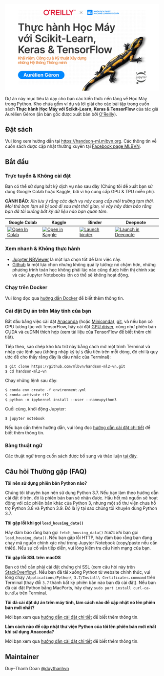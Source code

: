 ![](.github/assets/cover.jpg)

Dự án này mục tiêu là dạy cho bạn các kiến thức nền tảng về Học Máy trong Python. Kho chứa gồm ví dụ 
và lời giải cho các bài tập trong cuốn sách **Thực hành Học Máy với Scikit-Learn, Keras & TensorFlow** của 
tác giả Aurélien Géron (ấn bản gốc được xuất bản bởi [O'Reilly](https://www.oreilly.com/library/view/hands-on-machine-learning/9781492032632/)).

## Đặt sách
Vui lòng xem hướng dẫn tại https://handson-ml.mlbvn.org. Các thông tin về cuốn sách được cập nhật thường xuyên tại [Facebook page MLBVN](https://www.facebook.com/mlbvn.group).

## Bắt đầu

### Trực tuyến & Không cài đặt
Bạn có thể sử dụng bất kỳ dịch vụ nào sau đây (Chúng tôi đề xuất bạn sử dụng Google Colab 
hoặc Kaggle, bởi vì họ cung cấp GPU & TPU miễn phí).

**CẢNH BÁO**: *Xin lưu ý rằng các dịch vụ này cung cấp môi trường tạm thời. Mọi thứ bạn làm sẽ bị xoá đi 
sau một thời gian, vì vậy hãy đảm bảo rằng bạn đã tải xuống bất kỳ dữ liệu nào bạn quan tâm*.

| Google Colab | Kaggle | Binder | Deepnote |
|---|---|---|---|
| <a href="https://colab.research.google.com/github/mlbvn/handson-ml2-vn/blob/main/" target="_parent"><img src="https://colab.research.google.com/assets/colab-badge.svg" alt="Open In Colab"/></a> | <a href="https://git.io/Jc6Ge"><img src="https://kaggle.com/static/images/open-in-kaggle.svg" alt="Open in Kaggle" /></a> | <a href="https://mybinder.org/v2/gh/mlbvn/handson-ml2-vn/HEAD?filepath=%2Findex.ipynb"><img src="https://mybinder.org/badge_logo.svg" alt="Launch binder" /></a> | <a href="https://git.io/Jc6sF"><img src="https://deepnote.com/buttons/launch-in-deepnote-small.svg" alt="Launch in Deepnote" /></a> |

### Xem nhanh & Không thực hành

* [Jupyter NBViewer](https://nbviewer.jupyter.org/github/mlbvn/handson-ml2-vn/blob/main/index.ipynb) là một lựa chọn tốt để làm việc này.
* [Github](https://github.com/mlbvn/handson-ml2-vn/blob/main/index.ipynb) là một lựa chọn nhưng không quá lý tưởng: 
nó chậm hơn, những phương trình toán học không phải lúc nào cũng được hiển thị chính xác và các Jupyter Notebooks lớn có thể sẽ không hoạt động.

### Chạy trên Docker

Vui lòng đọc qua [hướng dẫn Docker](https://github.com/mlbvn/handson-ml2-vn/tree/main/docker) để biết thêm thông tin.

### Cài đặt Dự án trên Máy tính của bạn

Bắt đầu bằng việc cài đặt [Anaconda](https://www.anaconda.com/distribution/) (hoặc 
[Miniconda](https://docs.conda.io/en/latest/miniconda.html)), [git](https://git-scm.com/downloads), và nếu bạn có 
GPU tương tác với TensorFlow, hãy cài đặt [GPU driver](https://www.nvidia.com/Download/index.aspx), cũng như 
phiên bản CUDA và cuDNN thích hợp (xem tài liệu của TensorFlow để biết thêm chi tiết).

Tiếp theo, sao chép kho lưu trữ này bằng cách mở một trình Terminal và nhập các lệnh sau 
(không nhập ký tự `$` đầu tiên trên mỗi dòng, đó chỉ là quy ước để cho thấy rằng đây là dấu nhắc của Terminal):

    $ git clone https://github.com/mlbvn/handson-ml2-vn.git
    $ cd handson-ml2-vn

Chạy những lệnh sau đây:

    $ conda env create -f environment.yml
    $ conda activate tf2
    $ python -m ipykernel install --user --name=python3

Cuối cùng, khởi động Jupyter:

    $ jupyter notebook

Nếu bạn cần thêm hướng dẫn, vui lòng đọc [hướng dẫn cài đặt chi tiết](./docs/install.md) để biết thêm thông tin.

### Bảng thuật ngữ
Các thuật ngữ trong cuốn sách được bổ sung và thảo luận [tại đây](./docs/glossary.md).

## Câu hỏi Thường gặp (FAQ)

**Tôi nên sử dụng phiên bản Python nào?**

Chúng tôi khuyên bạn nên sử dụng Python 3.7. Nếu bạn làm theo hướng dẫn cài đặt ở trên, đó là phiên bản bạn sẽ nhận được. 
Hầu hết mã nguồn sẽ hoạt động với các phiên bản khác của Python 3, nhưng một số thư viện chưa hỗ trợ Python 3.8 
và Python 3.9. Đó là lý tại sao chúng tôi khuyên dùng Python 3.7.

**Tôi gặp lỗi khi gọi `load_housing_data()`**

Hãy đảm bảo rằng bạn gọi `fetch_housing_data()` *trước khi* bạn gọi `load_housing_data()`. Nếu bạn gặp lỗi HTTP, 
hãy đảm bảo rằng bạn đang chạy mã nguồn chính xác như trong Jupyter Notebook (copy/paste nếu cần thiết). 
Nếu sự cố vẫn tiếp diễn, vui lòng kiểm tra cấu hình mạng của bạn.

**Tôi gặp lỗi SSL trên macOS**

Bạn có thể cần phải cài đặt chứng chỉ SSL (xem câu hỏi này trên 
[StackOverflow](https://stackoverflow.com/questions/27835619/urllib-and-ssl-certificate-verify-failed-error)). 
Nếu bạn đã tải xuống Python từ website chính thức, vui lòng chạy `/Applications/Python\ 3.7/Install\ Certificates.command` 
trên Terminal (thay đổi `3.7` thành bất kỳ phiên bản nào bạn đã cài đặt). Nếu bạn đã cài đặt Python bằng MacPorts, 
hãy chạy `sudo port install curl-ca-bundle` trên Terminal.

**Tôi đã cài đặt dự án trên máy tính, làm cách nào để cập nhật nó lên phiên bản mới nhất?**

Mời bạn xem qua [hướng dẫn cài đặt chi tiết](./docs/install.md) để biết thêm thông tin.

**Làm cách nào để cập nhật thư viện Python của tôi lên phiên bản mới nhất khi sử dụng Anaconda?**

Mời bạn xem qua [hướng dẫn cài đặt chi tiết](./docs/install.md) để biết thêm thông tin.

## Maintainer

Duy–Thanh Doan [@duythanhvn](https://github.com/duythanhvn)


